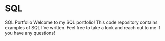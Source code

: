 # SQL
SQL Portfolio
Welcome to my SQL portfolio! This code repository contains examples of SQL I've written. Feel free to take a look and reach out to me if you have any questions!
